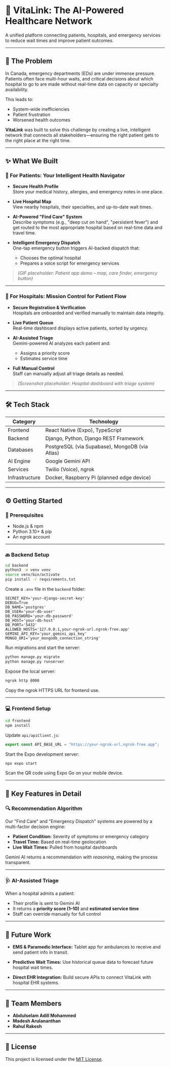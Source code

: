 # 🏥 VitaLink: The AI-Powered Healthcare Network

A unified platform connecting patients, hospitals, and emergency services to reduce wait times and improve patient outcomes.

---

## 🚀 The Problem

In Canada, emergency departments (EDs) are under immense pressure. Patients often face multi-hour waits, and critical decisions about which hospital to go to are made without real-time data on capacity or specialty availability.

This leads to:

- System-wide inefficiencies
- Patient frustration
- Worsened health outcomes

**VitaLink** was built to solve this challenge by creating a live, intelligent network that connects all stakeholders—ensuring the right patient gets to the right place at the right time.

---

## ✨ What We Built

### 🧍 For Patients: Your Intelligent Health Navigator

- **Secure Health Profile**  
  Store your medical history, allergies, and emergency notes in one place.

- **Live Hospital Map**  
  View nearby hospitals, their specialties, and up-to-date wait times.

- **AI-Powered "Find Care" System**  
  Describe symptoms (e.g., "deep cut on hand", "persistent fever") and get routed to the most appropriate hospital based on real-time data and travel time.

- **Intelligent Emergency Dispatch**  
  One-tap emergency button triggers AI-backed dispatch that:
  - Chooses the optimal hospital
  - Prepares a voice script for emergency services

> _(GIF placeholder: Patient app demo – map, care finder, emergency button)_

---

### 🏥 For Hospitals: Mission Control for Patient Flow

- **Secure Registration & Verification**  
  Hospitals are onboarded and verified manually to maintain data integrity.

- **Live Patient Queue**  
  Real-time dashboard displays active patients, sorted by urgency.

- **AI-Assisted Triage**  
  Gemini-powered AI analyzes each patient and:

  - Assigns a priority score
  - Estimates service time

- **Full Manual Control**  
  Staff can manually adjust all triage details as needed.

> _(Screenshot placeholder: Hospital dashboard with triage system)_

---

## 🛠️ Tech Stack

| Category       | Technology                                     |
| -------------- | ---------------------------------------------- |
| Frontend       | React Native (Expo), TypeScript                |
| Backend        | Django, Python, Django REST Framework          |
| Databases      | PostgreSQL (via Supabase), MongoDB (via Atlas) |
| AI Engine      | Google Gemini API                              |
| Services       | Twilio (Voice), ngrok                          |
| Infrastructure | Docker, Raspberry Pi (planned edge device)     |

---

## ⚙️ Getting Started

### 🔧 Prerequisites

- Node.js & npm
- Python 3.10+ & pip
- An ngrok account

---

### 🔙 Backend Setup

```bash
cd backend
python3 -m venv venv
source venv/bin/activate
pip install -r requirements.txt
```

Create a `.env` file in the `backend` folder:

```env
SECRET_KEY='your-django-secret-key'
DEBUG=True
DB_NAME='postgres'
DB_USER='your-db-user'
DB_PASSWORD='your-db-password'
DB_HOST='your-db-host'
DB_PORT='5432'
ALLOWED_HOSTS='127.0.0.1,your-ngrok-url.ngrok-free.app'
GEMINI_API_KEY='your_gemini_api_key'
MONGO_URI='your_mongodb_connection_string'
```

Run migrations and start the server:

```bash
python manage.py migrate
python manage.py runserver
```

Expose the local server:

```bash
ngrok http 8000
```

Copy the ngrok HTTPS URL for frontend use.

---

### 💻 Frontend Setup

```bash
cd frontend
npm install
```

Update `api/apiClient.js`:

```js
export const API_BASE_URL = "https://your-ngrok-url.ngrok-free.app";
```

Start the Expo development server:

```bash
npx expo start
```

Scan the QR code using Expo Go on your mobile device.

---

## 🧠 Key Features in Detail

### 🔍 Recommendation Algorithm

Our "Find Care" and "Emergency Dispatch" systems are powered by a multi-factor decision engine:

- **Patient Condition:** Severity of symptoms or emergency category
- **Travel Time:** Based on real-time geolocation
- **Live Wait Times:** Pulled from hospital dashboards

Gemini AI returns a recommendation _with reasoning_, making the process transparent.

---

### 🩺 AI-Assisted Triage

When a hospital admits a patient:

- Their profile is sent to Gemini AI
- It returns a **priority score (1–10)** and **estimated service time**
- Staff can override manually for full control

---

## 🔮 Future Work

- **EMS & Paramedic Interface:**
  Tablet app for ambulances to receive and send patient info in transit.

- **Predictive Wait Times:**
  Use historical queue data to forecast future hospital wait times.

- **Direct EHR Integration:**
  Build secure APIs to connect VitaLink with hospital EHR systems.

---

## 👥 Team Members

- **Abdulselam Adill Mohammed**
- **Madesh Arulananthan**
- **Rahul Rakesh**

---

## 📄 License

This project is licensed under the [MIT License](LICENSE).

